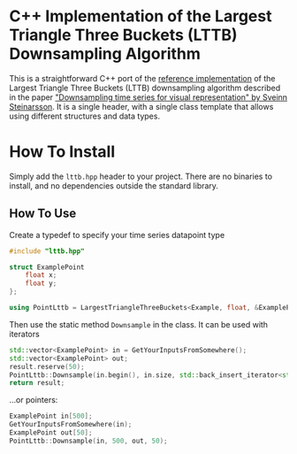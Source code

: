 # C++ Implementation of the Largest Triangle Three Buckets (LTTB) Downsampling Algorithm

This is a straightforward C++ port of the [reference implementation](https://github.com/sveinn-steinarsson/flot-downsample) of the Largest Triangle Three Buckets (LTTB) downsampling algorithm described in the paper ["Downsampling time series for visual representation" by Sveinn Steinarsson](http://hdl.handle.net/1946/15343). It is a single header, with a single class template that allows using different structures and data types.

# How To Install
Simply add the ```lttb.hpp``` header to your project. There are no binaries to install, and no dependencies outside the standard library.

## How To Use
Create a typedef to specify your time series datapoint type
```c++
#include "lttb.hpp"

struct ExamplePoint
    float x;
    float y;
};

using PointLttb = LargestTriangleThreeBuckets<Example, float, &ExamplePoint::x, &ExamplePoint::y>
```

Then use the static method ```Downsample``` in the class. It can be used with iterators
```c++
std::vector<ExamplePoint> in = GetYourInputsFromSomewhere();
std::vector<ExamplePoint> out;
result.reserve(50);
PointLttb::Downsample(in.begin(), in.size, std::back_insert_iterator<std::vector<ExamplePoint>>(out), 50);
return result;
```

...or pointers:
```c++
ExamplePoint in[500];
GetYourInputsFromSomewhere(in);
ExamplePoint out[50];
PointLttb::Downsample(in, 500, out, 50);
```
